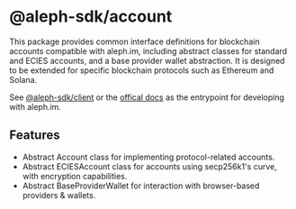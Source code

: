 # @aleph-sdk/account
This package provides common interface definitions for blockchain accounts compatible with aleph.im, including abstract classes for standard and ECIES accounts, and a base provider wallet abstraction.
It is designed to be extended for specific blockchain protocols such as Ethereum and Solana.

See [@aleph-sdk/client](https://npmjs.com/package/@aleph-sdk/client) or the [offical docs](https://docs.aleph.im) as the entrypoint for developing with aleph.im.

## Features
- Abstract Account class for implementing protocol-related accounts.
- Abstract ECIESAccount class for accounts using secp256k1's curve, with encryption capabilities.
- Abstract BaseProviderWallet for interaction with browser-based providers & wallets.
